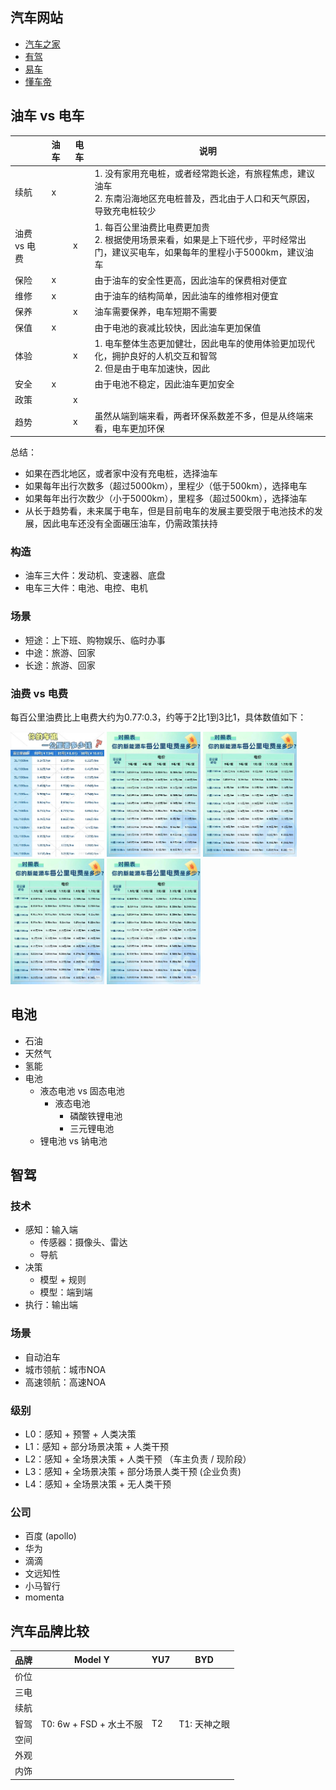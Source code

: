 ## 汽车网站

- [汽车之家](https://www.autohome.com.cn/shanghai/)
- [有驾](https://www.yoojia.com/)
- [易车](https://www.yiche.com/)
- [懂车帝](https://www.dongchedi.com/)

## 油车 vs 电车

|              | 油车 | 电车 | 说明                                                                                                                                 |
| ------------ | :--- | ---- | ------------------------------------------------------------------------------------------------------------------------------------ |
| 续航         | x    |      | 1. 没有家用充电桩，或者经常跑长途，有旅程焦虑，建议油车<br />2. 东南沿海地区充电桩普及，西北由于人口和天气原因，导致充电桩较少       |
| 油费 vs 电费 |      | x    | 1. 每百公里油费比电费更加贵<br />2. 根据使用场景来看，如果是上下班代步，平时经常出门，建议买电车，如果每年的里程小于5000km，建议油车 |
| 保险         | x    |      | 由于油车的安全性更高，因此油车的保费相对便宜                                                                                         |
| 维修         | x    |      | 由于油车的结构简单，因此油车的维修相对便宜                                                                                           |
| 保养         |      | x    | 油车需要保养，电车短期不需要                                                                                                         |
| 保值         | x    |      | 由于电池的衰减比较快，因此油车更加保值                                                                                               |
| 体验         |      | x    | 1. 电车整体生态更加健壮，因此电车的使用体验更加现代化，拥护良好的人机交互和智驾<br />2. 但是由于电车加速快，因此                     |
| 安全         | x    |      | 由于电池不稳定，因此油车更加安全                                                                                                     |
| 政策         |      | x    |                                                                                                                                      |
| 趋势         |      | x    | 虽然从端到端来看，两者环保系数差不多，但是从终端来看，电车更加环保                                                                   |

总结：

- 如果在西北地区，或者家中没有充电桩，选择油车
- 如果每年出行次数多（超过5000km），里程少（低于500km），选择电车
- 如果每年出行次数少（小于5000km），里程多（超过500km），选择油车
- 从长于趋势看，未来属于电车，但是目前电车的发展主要受限于电池技术的发展，因此电车还没有全面碾压油车，仍需政策扶持

### 构造

- 油车三大件：发动机、变速器、底盘
- 电车三大件：电池、电控、电机

### 场景

- 短途：上下班、购物娱乐、临时办事
- 中途：旅游、回家
- 长途：旅游、回家

### 油费 vs 电费

每百公里油费比上电费大约为0.77:0.3，约等于2比1到3比1，具体数值如下：

<div id="banner">
    <div style="width: 150px; display: inline-block;">
        <img src ="https://github.com/frontend-gxg/pic_bed/blob/main/016.jpg?raw=true">
    </div>
    <div style="width: 150px; display: inline-block;">
        <img src ="https://github.com/frontend-gxg/pic_bed/blob/main/017.jpg?raw=true">
    </div>
    <div style="width: 150px; display: inline-block;">
        <img src ="https://github.com/frontend-gxg/pic_bed/blob/main/018.jpg?raw=true">
    </div>
    <div style="width: 150px; display: inline-block;">
        <img src ="https://github.com/frontend-gxg/pic_bed/blob/main/019.jpg?raw=true">
    </div>
    <div style="width: 150px; display: inline-block;">
        <img src ="https://github.com/frontend-gxg/pic_bed/blob/main/020.jpg?raw=true">
    </div>
</div>

## 电池

- 石油
- 天然气
- 氢能
- 电池
  - 液态电池 vs 固态电池
    - 液态电池
      - 磷酸铁锂电池
      - 三元锂电池
  - 锂电池 vs 钠电池

## 智驾

### 技术

- 感知：输入端
  - 传感器：摄像头、雷达
  - 导航
- 决策
  - 模型 + 规则
  - 模型：端到端
- 执行：输出端

### 场景

- 自动泊车
- 城市领航：城市NOA
- 高速领航：高速NOA

### 级别

- L0：感知 + 预警 + 人类决策
- L1：感知 + 部分场景决策 + 人类干预
- L2：感知 + 全场景决策 + 人类干预 （车主负责 / 现阶段）
- L3：感知 + 全场景决策 + 部分场景人类干预 (企业负责)
- L4：感知 + 全场景决策 + 无人类干预 

### 公司

- 百度 (apollo)
- 华为
- 滴滴
- 文远知性
- 小马智行
- momenta

## 汽车品牌比较

| 品牌 | Model Y | YU7 | BYD |
|---|---|---|---|
| 价位 | | | |
| 三电 | | | |
| 续航 | | | |
| 智驾 | T0: 6w + FSD + 水土不服 | T2 | T1: 天神之眼 |
| 空间 | | | |
| 外观 | | | |
| 内饰 | | | |